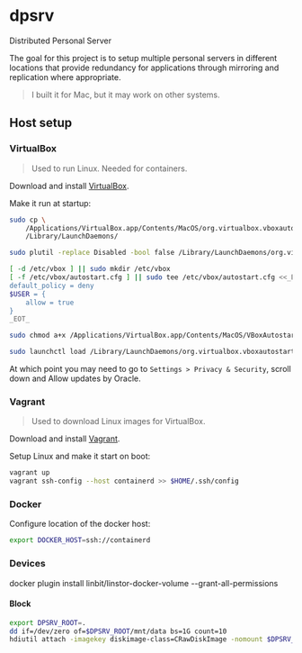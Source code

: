 # dpsrv

Distributed Personal Server  

The goal for this project is to setup multiple personal servers in different locations that provide redundancy for applications through mirroring and replication where appropriate.  

> I built it for Mac, but it may work on other systems.  

## Host setup

### VirtualBox
> Used to run Linux. Needed for containers.  

Download and install [VirtualBox](https://www.virtualbox.org/wiki/Downloads).  

Make it run at startup:
```bash
sudo cp \
	/Applications/VirtualBox.app/Contents/MacOS/org.virtualbox.vboxautostart.plist \
	/Library/LaunchDaemons/

sudo plutil -replace Disabled -bool false /Library/LaunchDaemons/org.virtualbox.vboxautostart.plist

[ -d /etc/vbox ] || sudo mkdir /etc/vbox
[ -f /etc/vbox/autostart.cfg ] || sudo tee /etc/vbox/autostart.cfg <<_EOT_ >/dev/null
default_policy = deny
$USER = {
	allow = true
}
_EOT_

sudo chmod a+x /Applications/VirtualBox.app/Contents/MacOS/VBoxAutostartDarwin.sh

sudo launchctl load /Library/LaunchDaemons/org.virtualbox.vboxautostart.plist
```

At which point you may need to go to `Settings > Privacy & Security`, scroll down and Allow updates by Oracle.  

### Vagrant
> Used to download Linux images for VirtualBox.  

Download and install [Vagrant](https://developer.hashicorp.com/vagrant/downloads).  

Setup Linux and make it start on boot:
```bash
vagrant up
vagrant ssh-config --host containerd >> $HOME/.ssh/config
```

### Docker
Configure location of the docker host:
```bash
export DOCKER_HOST=ssh://containerd
```

### Devices
docker plugin install linbit/linstor-docker-volume --grant-all-permissions

#### Block 
```bash
export DPSRV_ROOT=.
dd if=/dev/zero of=$DPSRV_ROOT/mnt/data bs=1G count=10
hdiutil attach -imagekey diskimage-class=CRawDiskImage -nomount $DPSRV_ROOT/mnt/data 
```
